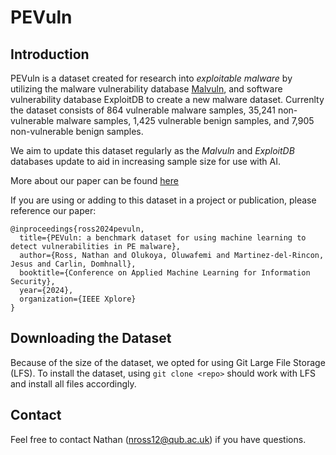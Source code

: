 # PEVuln

## Introduction
PEVuln is a dataset created for research into *exploitable malware* by utilizing the malware vulnerability database [Malvuln](https://www.malvuln.com/ "Malvuln - Malware security vulnerabilty research and exploits targeting malware, worms and viruses."), and software vulnerability database ExploitDB to create a new malware dataset. Currenlty the dataset consists of 864 vulnerable malware samples, 35,241 non-vulnerable malware samples, 1,425 vulnerable benign samples, and 7,905 non-vulnerable benign samples.

We aim to update this dataset regularly as the *Malvuln* and *ExploitDB* databases update to aid in increasing sample size for use with AI. 

More about our paper can be found [here](https://pure.qub.ac.uk/en/publications/pevuln-a-benchmark-dataset-for-using-machine-learning-to-detect-v "PEVuln: a benchmark dataset for using machine learning to detect vulnerabilities in PE malware")

If you are using or adding to this dataset in a project or publication, please reference our paper:
```
@inproceedings{ross2024pevuln,
  title={PEVuln: a benchmark dataset for using machine learning to detect vulnerabilities in PE malware},
  author={Ross, Nathan and Olukoya, Oluwafemi and Martinez-del-Rincon, Jesus and Carlin, Domhnall},
  booktitle={Conference on Applied Machine Learning for Information Security},
  year={2024},
  organization={IEEE Xplore}
}
```

## Downloading the Dataset
Because of the size of the dataset, we opted for using Git Large File Storage (LFS). To install the dataset, using ```git clone <repo>``` should work with LFS and install all files accordingly. 

## Contact
Feel free to contact Nathan (nross12@qub.ac.uk) if you have questions.
